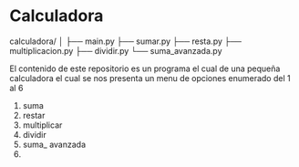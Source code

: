 # Calculadora

calculadora/
│
├── main.py
├── sumar.py
├── resta.py
├── multiplicacion.py
├── dividir.py
└── suma_avanzada.py

El contenido de este repositorio es un programa el cual de una pequeña calculadora el cual se nos presenta un menu de opciones enumerado del 1 al 6 
1. suma
2. restar
3. multiplicar
4. dividir
5. suma_ avanzada
6. 
